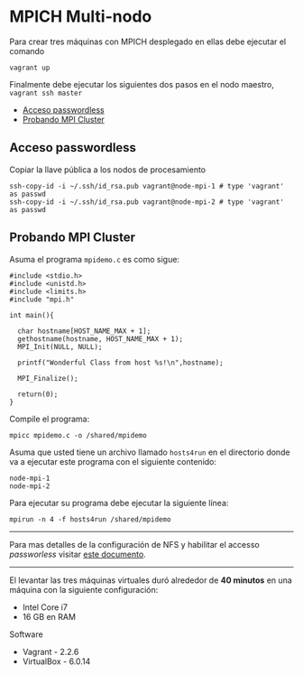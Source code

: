# MPICH Multi-nodo

Para crear tres máquinas con MPICH desplegado en ellas debe ejecutar el comando 

```
vagrant up
```

Finalmente debe ejecutar los siguientes dos pasos en el nodo maestro, `vagrant ssh master`

* [Acceso passwordless](#acceso-passwordless)
* [Probando MPI Cluster](#probando-mpi-cluster)

## Acceso passwordless

Copiar la llave pública a los nodos de procesamiento

```
ssh-copy-id -i ~/.ssh/id_rsa.pub vagrant@node-mpi-1 # type 'vagrant' as passwd
ssh-copy-id -i ~/.ssh/id_rsa.pub vagrant@node-mpi-2 # type 'vagrant' as passwd
```

## Probando MPI Cluster

Asuma el programa `mpidemo.c` es como sigue:

```
#include <stdio.h>
#include <unistd.h>
#include <limits.h>
#include "mpi.h"

int main(){
 
  char hostname[HOST_NAME_MAX + 1];
  gethostname(hostname, HOST_NAME_MAX + 1);
  MPI_Init(NULL, NULL);  
 
  printf("Wonderful Class from host %s!\n",hostname);
 
  MPI_Finalize();

  return(0);
}
```

Compile el programa:

```
mpicc mpidemo.c -o /shared/mpidemo
```

Asuma que usted tiene un archivo llamado `hosts4run` en el directorio donde va a ejecutar este programa con el siguiente contenido:

```
node-mpi-1
node-mpi-2
```

Para ejecutar su programa debe ejecutar la siguiente línea:

```
mpirun -n 4 -f hosts4run /shared/mpidemo
```

---

Para mas detalles de la configuración de NFS y habilitar el accesso *passworless* visitar [este documento](https://docs.google.com/document/d/1IgQXv81USdHU4lRUsbXPN017BAPUXdqi5t9BUa6yXF8/edit?usp=sharing).

---

El levantar las tres máquinas virtuales duró alrededor de **40 minutos** en una máquina con la siguiente configuración:

* Intel Core i7
* 16 GB en RAM

Software

* Vagrant - 2.2.6
* VirtualBox - 6.0.14
